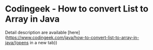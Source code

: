 # Codingeek - How to convert List to Array in Java
Detail description are available [here](https://www.codingeek.com/java/how-to-convert-list-to-array-in-java/(opens in a new tab))
